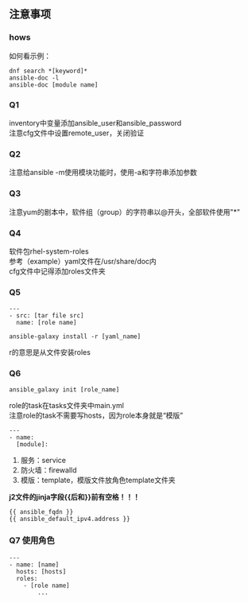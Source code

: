 ## 注意事项
### hows

如何看示例：
```
dnf search *[keyword]*
ansible-doc -l
ansible-doc [module name]
```

### Q1

inventory中变量添加ansible_user和ansible_password  
注意cfg文件中设置remote_user，关闭验证  

### Q2

注意给ansible -m使用模块功能时，使用-a和字符串添加参数  

### Q3

注意yum的剧本中，软件组（group）的字符串以@开头，全部软件使用"*"  

### Q4

软件包rhel-system-roles  
参考（example）yaml文件在/usr/share/doc内  
cfg文件中记得添加roles文件夹  

### Q5

```
---
- src: [tar file src]
  name: [role name]
```
```
ansible-galaxy install -r [yaml_name]
```
r的意思是从文件安装roles  

### Q6

```
ansible_galaxy init [role_name]
```
role的task在tasks文件夹中main.yml  
注意role的task不需要写hosts，因为role本身就是“模版”  
```
---
- name:
  [module]:
```

1. 服务：service
2. 防火墙：firewalld
3. 模版：template，模版文件放角色template文件夹

**j2文件的jinja字段{{后和}}前有空格！！！**
```
{{ ansible_fqdn }}
{{ ansible_default_ipv4.address }}
```

### Q7 使用角色

```
---
- name: [name]
  hosts: [hosts]
  roles:
    - [role name]
		...
```
